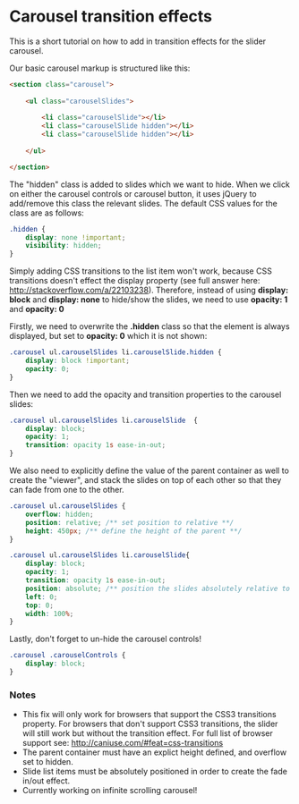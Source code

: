 # Carousel transition effects

This is a short tutorial on how to add in transition effects for the slider carousel.

Our basic carousel markup is structured like this:

```html
<section class="carousel">
	
	<ul class="carouselSlides">
	
		<li class="carouselSlide"></li>
        <li class="carouselSlide hidden"></li>
        <li class="carouselSlide hidden"></li>
	
	</ul>

</section>
```

The "hidden" class is added to slides which we want to hide. When we click on either the carousel controls or carousel button, it uses jQuery to add/remove this class the relevant slides. The default CSS values for the class are as follows:

```css
.hidden {
    display: none !important;
    visibility: hidden;
}
```

Simply adding CSS transitions to the list item won't work, because CSS transitions doesn't effect the display property (see full answer here: http://stackoverflow.com/a/22103238). Therefore, instead of using **display: block** and **display: none** to hide/show the slides, we need to use **opacity: 1** and **opacity: 0**

Firstly, we need to overwrite the **.hidden** class so that the element is always displayed, but set to **opacity: 0** which it is not shown:
```css
.carousel ul.carouselSlides li.carouselSlide.hidden {
    display: block !important;
    opacity: 0;
}
```

Then we need to add the opacity and transition properties to the carousel slides:

```css
.carousel ul.carouselSlides li.carouselSlide  {
    display: block;
    opacity: 1;
    transition: opacity 1s ease-in-out;
}
```

We also need to explicitly define the value of the parent container as well to create the "viewer", and stack the slides on top of each other so that they can fade from one to the other.

```css
.carousel ul.carouselSlides {
    overflow: hidden;
	position: relative; /** set position to relative **/
	height: 450px; /** define the height of the parent **/
}

.carousel ul.carouselSlides li.carouselSlide{
    display: block;
    opacity: 1;
    transition: opacity 1s ease-in-out;
    position: absolute; /** position the slides absolutely relative to the parent **/
    left: 0;
    top: 0;
    width: 100%;
}
```

Lastly, don't forget to un-hide the carousel controls!

```css
.carousel .carouselControls {
    display: block;
}

```


### Notes

- This fix will only work for browsers that support the CSS3 transitions property. For browsers that don't support CSS3 transitions, the slider will still work but without the transition effect. For full list of browser support see: http://caniuse.com/#feat=css-transitions
- The parent container must have an explict height defined, and overflow set to hidden. 
- Slide list items must be absolutely positioned in order to create the fade in/out effect.
- Currently working on infinite scrolling carousel!




